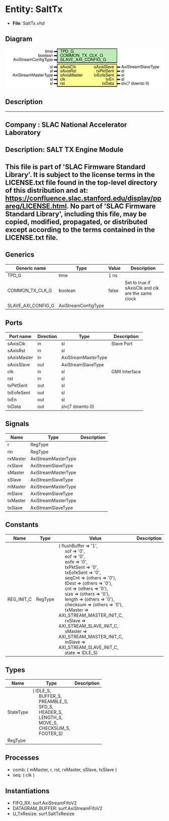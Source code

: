 # Entity: SaltTx

- **File**: SaltTx.vhd
## Diagram

![Diagram](SaltTx.svg "Diagram")
## Description

-----------------------------------------------------------------------------
 Company    : SLAC National Accelerator Laboratory
-----------------------------------------------------------------------------
 Description: SALT TX Engine Module
-----------------------------------------------------------------------------
 This file is part of 'SLAC Firmware Standard Library'.
 It is subject to the license terms in the LICENSE.txt file found in the
 top-level directory of this distribution and at:
    https://confluence.slac.stanford.edu/display/ppareg/LICENSE.html.
 No part of 'SLAC Firmware Standard Library', including this file,
 may be copied, modified, propagated, or distributed except according to
 the terms contained in the LICENSE.txt file.
-----------------------------------------------------------------------------
## Generics

| Generic name       | Type                | Value | Description                                         |
| ------------------ | ------------------- | ----- | --------------------------------------------------- |
| TPD_G              | time                | 1 ns  |                                                     |
| COMMON_TX_CLK_G    | boolean             | false |  Set to true if sAxisClk and clk are the same clock |
| SLAVE_AXI_CONFIG_G | AxiStreamConfigType |       |                                                     |
## Ports

| Port name   | Direction | Type                | Description    |
| ----------- | --------- | ------------------- | -------------- |
| sAxisClk    | in        | sl                  | Slave Port     |
| sAxisRst    | in        | sl                  |                |
| sAxisMaster | in        | AxiStreamMasterType |                |
| sAxisSlave  | out       | AxiStreamSlaveType  |                |
| clk         | in        | sl                  | GMII Interface |
| rst         | in        | sl                  |                |
| txPktSent   | out       | sl                  |                |
| txEofeSent  | out       | sl                  |                |
| txEn        | out       | sl                  |                |
| txData      | out       | slv(7 downto 0)     |                |
## Signals

| Name     | Type                | Description |
| -------- | ------------------- | ----------- |
| r        | RegType             |             |
| rin      | RegType             |             |
| rxMaster | AxiStreamMasterType |             |
| rxSlave  | AxiStreamSlaveType  |             |
| sMaster  | AxiStreamMasterType |             |
| sSlave   | AxiStreamSlaveType  |             |
| mMaster  | AxiStreamMasterType |             |
| mSlave   | AxiStreamSlaveType  |             |
| txMaster | AxiStreamMasterType |             |
| txSlave  | AxiStreamSlaveType  |             |
## Constants

| Name       | Type    | Value                                                                                                                                                                                                                                                                                                                                                                                                                                                                                                                                                                                                                                                                                                                                                                                                                                                                                                                                                                                                                                                                                                                                                                                                                     | Description |
| ---------- | ------- | ------------------------------------------------------------------------------------------------------------------------------------------------------------------------------------------------------------------------------------------------------------------------------------------------------------------------------------------------------------------------------------------------------------------------------------------------------------------------------------------------------------------------------------------------------------------------------------------------------------------------------------------------------------------------------------------------------------------------------------------------------------------------------------------------------------------------------------------------------------------------------------------------------------------------------------------------------------------------------------------------------------------------------------------------------------------------------------------------------------------------------------------------------------------------------------------------------------------------- | ----------- |
| REG_INIT_C | RegType |  (       flushBuffer => '1',<br><span style="padding-left:20px">       sof         => '0',<br><span style="padding-left:20px">       eof         => '0',<br><span style="padding-left:20px">       eofe        => '0',<br><span style="padding-left:20px">       txPktSent   => '0',<br><span style="padding-left:20px">       txEofeSent  => '0',<br><span style="padding-left:20px">       seqCnt      => (others => '0'),<br><span style="padding-left:20px">       tDest       => (others => '0'),<br><span style="padding-left:20px">       cnt         => (others => '0'),<br><span style="padding-left:20px">       size        => (others => '0'),<br><span style="padding-left:20px">       length      => (others => '0'),<br><span style="padding-left:20px">       checksum    => (others => '0'),<br><span style="padding-left:20px">       txMaster    => AXI_STREAM_MASTER_INIT_C,<br><span style="padding-left:20px">       rxSlave     => AXI_STREAM_SLAVE_INIT_C,<br><span style="padding-left:20px">       sMaster     => AXI_STREAM_MASTER_INIT_C,<br><span style="padding-left:20px">       mSlave      => AXI_STREAM_SLAVE_INIT_C,<br><span style="padding-left:20px">       state       => IDLE_S) |             |
## Types

| Name      | Type                                                                                                                                                                                                                                                                                                                                                                                      | Description |
| --------- | ----------------------------------------------------------------------------------------------------------------------------------------------------------------------------------------------------------------------------------------------------------------------------------------------------------------------------------------------------------------------------------------- | ----------- |
| StateType | ( IDLE_S,<br><span style="padding-left:20px"> BUFFER_S,<br><span style="padding-left:20px"> PREAMBLE_S,<br><span style="padding-left:20px"> SFD_S,<br><span style="padding-left:20px"> HEADER_S,<br><span style="padding-left:20px"> LENGTH_S,<br><span style="padding-left:20px"> MOVE_S,<br><span style="padding-left:20px"> CHECKSUM_S,<br><span style="padding-left:20px"> FOOTER_S)  |             |
| RegType   |                                                                                                                                                                                                                                                                                                                                                                                           |             |
## Processes
- comb: ( mMaster, r, rst, rxMaster, sSlave, txSlave )
- seq: ( clk )
## Instantiations

- FIFO_RX: surf.AxiStreamFifoV2
- DATAGRAM_BUFFER: surf.AxiStreamFifoV2
- U_TxResize: surf.SaltTxResize
